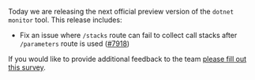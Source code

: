 Today we are releasing the next official preview version of the `dotnet monitor` tool. This release includes:

- Fix an issue where `/stacks` route can fail to collect call stacks after `/parameters` route is used ([#7918](https://github.com/dotnet/dotnet-monitor/pull/7918))



If you would like to provide additional feedback to the team [please fill out this survey](https://aka.ms/dotnet-monitor-survey?src=rn).